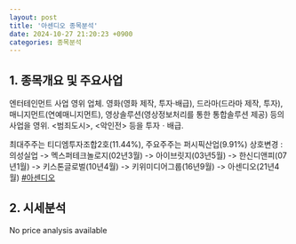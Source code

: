 ```yaml
---
layout: post
title: '아센디오 종목분석'
date: 2024-10-27 21:20:23 +0900
categories: 종목분석
---
```


## 1. 종목개요 및 주요사업

엔터테인먼트 사업 영위 업체. 영화(영화 제작, 투자·배급), 드라마(드라마 제작, 투자), 매니지먼트(연예매니지먼트), 영상솔루션(영상정보처리를 통한 통합솔루션 제공) 등의 사업을 영위. <범죄도시>, <악인전> 등을 투자ㆍ배급.

최대주주는 티디엠투자조합2호(11.44%), 주요주주는 퍼시픽산업(9.91%) 상호변경 : 의성실업 -> 멕스퍼테크놀로지(02년3월) -> 아이브릿지(03년5월) -> 한신디앤피(07년1월) -> 키스톤글로벌(10년4월) -> 키위미디어그룹(16년9월) -> 아센디오(21년4월)
[#아센디오](#)

## 2. 시세분석

No price analysis available
